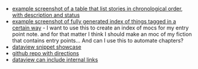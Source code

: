 * [example screenshot of a table that list stories in chronological order, with description and status](https://discord.com/channels/686053708261228577/805952223124520961/816239735491788822)
* [example screenshot of fully generated index of things tagged in a certain way](https://discord.com/channels/686053708261228577/805952223124520961/816007154493423616) -  I want to use this to create an index of mocs for my entry point note. and for that matter I think I should make an moc of my fiction that contains entry points... And can I use this to automate chapters?
* [dataview snippet showcase](https://forum.obsidian.md/t/dataview-plugin-snippet-showcase/13673)
* [github repo with directions](https://blacksmithgu.github.io/obsidian-dataview/#/functions?id=functions)
* [dataview can include internal links](https://discord.com/channels/686053708261228577/710585052769157141/825718572683624459) 